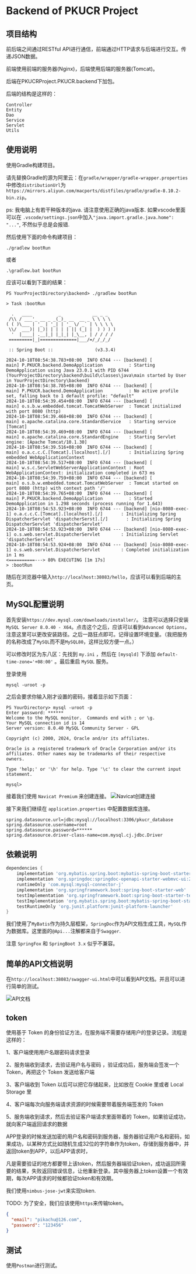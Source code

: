 # Backend of PKUCR Project

## 项目结构

前后端之间通过RESTful API进行通信，前端通过HTTP请求与后端进行交互。传递JSON数据。

前端使用前端的服务器(Nginx)，后端使用后端的服务器(Tomcat)。

后端在PKUCRProject.PKUCR.backend下加包。

后端的结构是这样的：
```
Controller
Entity
Dao
Service
Servlet
Utils
```

## 使用说明

使用Gradle构建项目。

请先替换Gradle的源为阿里云：在`gradle/wrapper/gradle-wrapper.properties`中修改`distributionUrl`为`https://mirrors.aliyun.com/macports/distfiles/gradle/gradle-8.10.2-bin.zip`。

ps: 我电脑上有若干种版本的java. 请注意使用正确的java版本. 如果vscode里面可以在
`.vscode/settings.json`中加入`"java.import.gradle.java.home": "..."`, 不然似乎总是会报错.

然后使用下面的命令构建项目：
```shell
./gradlew bootRun
```
或者
```shell
.\gradlew.bat bootRun
```

应该可以看到下面的结果：
```shell
PS YourProjectDirectory\backend> ./gradlew bootRun

> Task :bootRun

  .   ____          _            __ _ _
 /\\ / ___'_ __ _ _(_)_ __  __ _ \ \ \ \
( ( )\___ | '_ | '_| | '_ \/ _` | \ \ \ \
 \\/  ___)| |_)| | | | | || (_| |  ) ) ) )
  '  |____| .__|_| |_|_| |_\__, | / / / /
 =========|_|==============|___/=/_/_/_/

 :: Spring Boot ::                (v3.3.4)

2024-10-18T08:54:38.783+08:00  INFO 6744 --- [backend] [           main] P.PKUCR.backend.DemoApplication          : Starting DemoApplication using Java 23.0.1 with PID 6744 (YourProjectDirectory\backend\build\classes\java\main started by User in YourProjectDirectory\backend)
2024-10-18T08:54:38.785+08:00  INFO 6744 --- [backend] [           main] P.PKUCR.backend.DemoApplication          : No active profile set, falling back to 1 default profile: "default"
2024-10-18T08:54:39.454+08:00  INFO 6744 --- [backend] [           main] o.s.b.w.embedded.tomcat.TomcatWebServer  : Tomcat initialized with port 8080 (http)
2024-10-18T08:54:39.468+08:00  INFO 6744 --- [backend] [           main] o.apache.catalina.core.StandardService   : Starting service [Tomcat]
2024-10-18T08:54:39.469+08:00  INFO 6744 --- [backend] [           main] o.apache.catalina.core.StandardEngine    : Starting Servlet engine: [Apache Tomcat/10.1.30]
2024-10-18T08:54:39.516+08:00  INFO 6744 --- [backend] [           main] o.a.c.c.C.[Tomcat].[localhost].[/]       : Initializing Spring embedded WebApplicationContext
2024-10-18T08:54:39.517+08:00  INFO 6744 --- [backend] [           main] w.s.c.ServletWebServerApplicationContext : Root WebApplicationContext: initialization completed in 673 ms
2024-10-18T08:54:39.759+08:00  INFO 6744 --- [backend] [           main] o.s.b.w.embedded.tomcat.TomcatWebServer  : Tomcat started on port 8080 (http) with context path '/'
2024-10-18T08:54:39.765+08:00  INFO 6744 --- [backend] [           main] P.PKUCR.backend.DemoApplication          : Started DemoApplication in 1.298 seconds (process running for 1.643)
2024-10-18T08:54:53.923+08:00  INFO 6744 --- [backend] [nio-8080-exec-1] o.a.c.c.C.[Tomcat].[localhost].[/]       : Initializing Spring DispatcherServlet 'dispatcherSerst].[/]       : Initializing Spring DispatcherServlet 'dispatcherServlet'
2024-10-18T08:54:53.923+08:00  INFO 6744 --- [backend] [nio-8080-exec-1] o.s.web.servlet.DispatcherServlet        : Initializing Servlet 'dispatcherServlet'
2024-10-18T08:54:53.924+08:00  INFO 6744 --- [backend] [nio-8080-exec-1] o.s.web.servlet.DispatcherServlet        : Completed initialization in 1 ms
<==========---> 80% EXECUTING [1m 17s]
> :bootRun
```

随后在浏览器中输入`http://localhost:38083/hello`，应该可以看到后端的主页。


## MySQL配置说明

首先安装`https://dev.mysql.com/downloads/installer/`。
注意可以选择只安装`MySQL Server 8.0.40 - X64`。点击这个之后，应该可以看到`Advanced Options`，注意这里可以更改安装路径。之后一路狂点即可。记得设置环境变量。（我把服务的名称改成了`MySQL`而不是`MySQL80`，这样比较方便一点。）

可以修改时区为东八区：先找到 `my.ini` ，然后在 `[mysqld]` 下添加 `default-time-zone='+08:00'` 。最后重启 `MySQL` 服务。

登录使用
```shell
mysql -uroot -p
```

之后会要求你输入刚才设置的密码，接着显示如下页面：
```shell
PS YourDirectory> mysql -uroot -p
Enter password: ******
Welcome to the MySQL monitor.  Commands end with ; or \g.
Your MySQL connection id is 14
Server version: 8.0.40 MySQL Community Server - GPL

Copyright (c) 2000, 2024, Oracle and/or its affiliates.

Oracle is a registered trademark of Oracle Corporation and/or its
affiliates. Other names may be trademarks of their respective
owners.

Type 'help;' or '\h' for help. Type '\c' to clear the current input statement.

mysql>
```

接着我们使用 `Navicat Premium` 来创建连接。
![Navicat创建连接](./.assets/Navicat创建连接.bmp)

接下来我们继续在 `application.properties` 中配置数据库连接。
```properties
spring.datasource.url=jdbc:mysql://localhost:3306/pkucr_database
spring.datasource.username=root
spring.datasource.password=******
spring.datasource.driver-class-name=com.mysql.cj.jdbc.Driver
```
## 依赖说明

```gradle
dependencies {
	implementation 'org.mybatis.spring.boot:mybatis-spring-boot-starter:3.0.3'
	implementation 'org.springdoc:springdoc-openapi-starter-webmvc-ui:2.6.0'
	runtimeOnly 'com.mysql:mysql-connector-j'
	implementation 'org.springframework.boot:spring-boot-starter-web'
	testImplementation 'org.springframework.boot:spring-boot-starter-test'
	testImplementation 'org.mybatis.spring.boot:mybatis-spring-boot-starter-test:3.0.3'
	testRuntimeOnly 'org.junit.platform:junit-platform-launcher'
}
```

我们使用了`MyBatis`作为持久层框架，`SpringDoc`作为API文档生成工具，`MySQL`作为数据库。这里面的`@Api...`注解都来自于`Swagger`.

注意 `SpringFox` 和 `SpringBoot 3.x` 似乎不兼容。

## 简单的API文档说明

在`http://localhost:38083/swagger-ui.html`中可以看到API文档。并且可以进行简单的测试。

![API文档](./.assets/swagger.png)

## token

使用基于 Token 的身份验证方法，在服务端不需要存储用户的登录记录。流程是这样的：

1、客户端使用用户名跟密码请求登录

2、服务端收到请求，去验证用户名与密码 ，验证成功后，服务端会签发一个 Token，再把这个 Token 发送给客户端

3、客户端收到 Token 以后可以把它存储起来，比如放在 Cookie 里或者 Local Storage 里

4、客户端每次向服务端请求资源的时候需要带着服务端签发的 Token

5、服务端收到请求，然后去验证客户端请求里面带着的 Token，如果验证成功，就向客户端返回请求的数据

APP登录的时候发送加密的用户名和密码到服务器，服务器验证用户名和密码，如果成功，以某种方式比如随机生成32位的字符串作为token，存储到服务器中，并返回token到APP，以后APP请求时，

凡是需要验证的地方都要带上该token，然后服务器端验证token，成功返回所需要的结果，失败返回错误信息，让他重新登录。其中服务器上token设置一个有效期，每次APP请求的时候都验证token和有效期。

我们使用`nimbus-jose-jwt`来实现token.

TODO: 为了安全，我们应该使用`https`来传输token。

```json
{
  "email": "pikachu@126.com",
  "password": "123456"
}
```

## 测试

使用`Postman`进行测试。